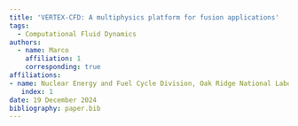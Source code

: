 ```yaml
---
title: 'VERTEX-CFD: A multiphysics platform for fusion applications'
tags:
  - Computational Fluid Dynamics
authors:
  - name: Marco
    affiliation: 1
    corresponding: true
affiliations:
- name: Nuclear Energy and Fuel Cycle Division, Oak Ridge National Laboratory
   index: 1
date: 19 December 2024
bibliography: paper.bib
---
```


